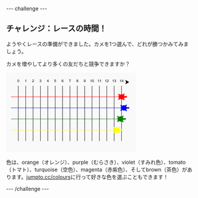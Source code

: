 --- challenge ---

## チャレンジ：レースの時間！

ようやくレースの準備ができました。カメを1つ選んで、どれが勝つかみてみましょう。

カメを増やしてより多くの友だちと競争できますか？

![スクリーンショット](images/race-more.png)

色は、orange（オレンジ）、purple（むらさき）、violet（すみれ色）、tomato（トマト）、turquoise（空色）、magenta（赤紫色）、そしてbrown（茶色）があります。[jumpto.cc/colours](http://jumpto.cc/colours)に行って好きな色を選ぶこともできます！

--- /challenge ---